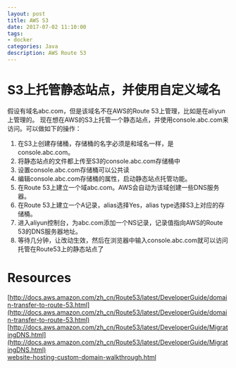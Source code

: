 ```yaml
---
layout: post
title: AWS S3
date: 2017-07-02 11:10:00
tags:
- docker
categories: Java
description: AWS Route 53
---
```



# S3上托管静态站点，并使用自定义域名
假设有域名abc.com，但是该域名不在AWS的Route 53上管理，比如是在aliyun上管理的。
现在想在AWS的S3上托管一个静态站点，并使用console.abc.com来访问。可以做如下的操作：
1. 在S3上创建存储桶，存储桶的名字必须是和域名一样，是console.abc.com。
2. 将静态站点的文件都上传至S3的console.abc.com存储桶中
3. 设置console.abc.com存储桶可以公共读
4. 编辑console.abc.com存储桶的属性，启动静态站点托管功能。
5. 在Route 53上建立一个域abc.com。AWS会自动为该域创建一些DNS服务器。
6. 在Route 53上建立一个A记录，alias选择Yes，alias type选择S3上对应的存储桶。
7. 进入aliyun控制台，为abc.com添加一个NS记录，记录值指向AWS的Route 53的DNS服务器地址。
8. 等待几分钟，让改动生效，然后在浏览器中输入console.abc.com就可以访问托管在Route53上的静态站点了

# Resources
[http://docs.aws.amazon.com/zh_cn/Route53/latest/DeveloperGuide/domain-transfer-to-route-53.html](http://docs.aws.amazon.com/zh_cn/Route53/latest/DeveloperGuide/domain-transfer-to-route-53.html)
[http://docs.aws.amazon.com/zh_cn/Route53/latest/DeveloperGuide/MigratingDNS.html](http://docs.aws.amazon.com/zh_cn/Route53/latest/DeveloperGuide/MigratingDNS.html)        
[website-hosting-custom-domain-walkthrough.html](http://docs.aws.amazon.com/zh_cn/AmazonS3/latest/dev/website-hosting-custom-domain-walkthrough.html#root-domain-walkthrough-update-ns-record)
